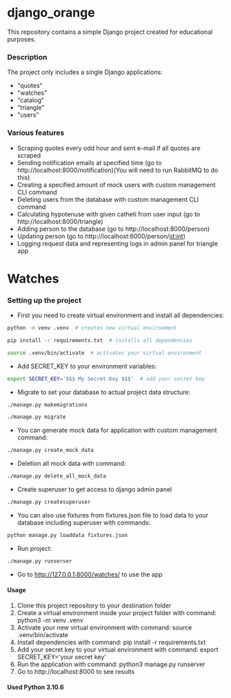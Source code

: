 # django_orange
This repository contains a simple Django project created for educational purposes.

### Description

The project only includes a single Django applications: 
- "quotes"
- "watches"
- "catalog"
- "triangle"
- "users"

### Various features

- Scraping quotes every odd hour and sent e-mail if all quotes are scraped
- Sending notification emails at specified time (go to http://localhost:8000/notification)(You will need to run RabbitMQ to do this)
- Creating a specified amount of mock users with custom management CLI command
- Deleting users from the database with custom management CLI command
- Calculating hypotenuse with given catheti from user input (go to http://localhost:8000/triangle)
- Adding person to the database (go to http://localhost:8000/person)
- Updating person (go to http://localhost:8000/person/<id:int>)
- Logging request data and representing logs in admin panel for triangle app

# Watches

### Setting up the project
- First you need to create virtual environment and install all dependencies:
```bash
python -m venv .venv  # creates new virtual environment
```

```bash
pip install -r requirements.txt  # installs all dependencies
```

```bash
source .venv/bin/activate  # activates your virtual environment
```

- Add SECRET_KEY to your environment variables:
```bash
export SECRET_KEY='$$$ My Secret Key $$$'  # add your secret key
```

- Migrate to set your database to actual project data structure:
```bash
./manage.py makemigrations
```
```bash
./manage.py migrate
```

- You can generate mock data for application with custom management command:
```bash
./manage.py create_mock_data 
 ```
- Deletion all mock data with command:
```bash
./manage.py delete_all_mock_data
```
- Create superuser to get access to django admin panel
```bash
./manage.py createsuperuser
```
- You can also use fixtures from fixtures.json file to load data to your database including superuser with commands:

```bash
python manage.py loaddata fixtures.json
```
- Run project:
```bash
./manage.py runserver 
```
- Go to http://127.0.0.1:8000/watches/ to use the app



#### Usage

1. Clone this project repository to your destination folder
2. Create a virtual environment inside your project folder with command: python3 -m venv .venv
3. Activate your new virtual environment with command: source .venv/bin/activate
4. Install dependencies with command: pip install -r requirements.txt
5. Add your secret key to your virtual environment with command: export SECRET_KEY='your secret key' 
6. Run the application with command: python3 manage.py runserver
7. Go to http://localhost:8000 to see results

#### Used Python 3.10.6
